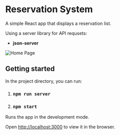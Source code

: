 
# Reservation System

A simple React app that displays a reservation list.

Using a server library for API requsets:

- **json-server**

![Home Page](https://github.com/asaf6024/delawvery-asafblob/master/public/images/delawvery.JPG)

## Getting started


In the project directory, you can run:

1. ### `npm run server`

2. ### `npm start`

Runs the app in the development mode.<br />

Open [http://localhost:3000](http://localhost:3000) to view it in the browser.
